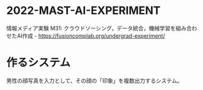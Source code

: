 # 2022-MAST-AI-EXPERIMENT

情報メディア実験 M31: クラウドソーシング，データ統合，機械学習を組み合わせたAI作成 - https://fusioncomplab.org/undergrad-experiment/

# 作るシステム

男性の顔写真を入力として、その顔の「印象」を複数出力するシステム。

